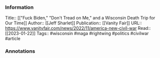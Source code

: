 
### Information
Title:: [["Fuck Biden," "Don't Tread on Me," and a Wisconsin Death Trip for Our Time]]
Author:: [[Jeff Sharlet]]
Publication:: [[Vanity Fair]]
URL:: https://www.vanityfair.com/news/2022/11/america-new-civil-war
Read:: [[2023-01-22]]
Tags:: #wisconsin #maga #rightwing #politics #civilwar 
#article

### Annotations
